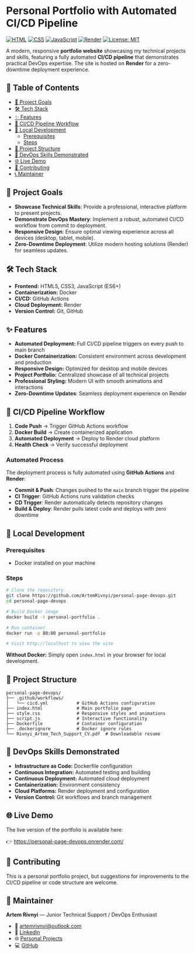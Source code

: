 # Personal Portfolio with Automated CI/CD Pipeline

[![HTML](https://img.shields.io/badge/HTML5-E34F26?style=for-the-badge&logo=html5&logoColor=white)](https://developer.mozilla.org/en-US/docs/Web/HTML)
[![CSS](https://img.shields.io/badge/CSS3-1572B6?style=for-the-badge&logo=css3&logoColor=white)](https://developer.mozilla.org/en-US/docs/Web/CSS)
[![JavaScript](https://img.shields.io/badge/JavaScript-F7DF1E?style=for-the-badge&logo=javascript&logoColor=black)](https://developer.mozilla.org/en-US/docs/Web/JavaScript)
[![Render](https://img.shields.io/badge/Render-46E3B7?style=for-the-badge&logo=render&logoColor=white)](https://render.com/)
[![License: MIT](https://img.shields.io/badge/License-MIT-yellow.svg)](https://opensource.org/licenses/MIT)

A modern, responsive **portfolio website** showcasing my technical projects and skills, featuring a fully automated **CI/CD pipeline** that demonstrates practical DevOps expertise. The site is hosted on **Render** for a zero-downtime deployment experience.

## 📝 Table of Contents

*   [🎯 Project Goals](#-project-goals)
*   [🛠️ Tech Stack](#️-tech-stack)
*   [✨ Features](#-features)
*   [🔄 CI/CD Pipeline Workflow](#-cicd-pipeline-workflow)
*   [🚀 Local Development](#-local-development)
    *   [Prerequisites](#prerequisites)
    *   [Steps](#steps)
*   [📁 Project Structure](#-project-structure)
*   [🔧 DevOps Skills Demonstrated](#-devops-skills-demonstrated)
*   [🌐 Live Demo](#-live-demo)
*   [🤝 Contributing](#-contributing)
*   [📞 Maintainer](#-maintainer)

## 🎯 Project Goals

*   **Showcase Technical Skills**: Provide a professional, interactive platform to present projects.
*   **Demonstrate DevOps Mastery**: Implement a robust, automated CI/CD workflow from commit to deployment.
*   **Responsive Design**: Ensure optimal viewing experience across all devices (desktop, tablet, mobile).
*   **Zero-Downtime Deployment**: Utilize modern hosting solutions (Render) for seamless updates.
  
## 🛠️ Tech Stack

-   **Frontend:** HTML5, CSS3, JavaScript (ES6+)
-   **Containerization:** Docker
-   **CI/CD:** GitHub Actions
-   **Cloud Deployment:** Render
-   **Version Control:** Git, GitHub

## ✨ Features

-   **Automated Deployment:** Full CI/CD pipeline triggers on every push to main branch
-   **Docker Containerization:** Consistent environment across development and production
-   **Responsive Design:** Optimized for desktop and mobile devices
-   **Project Portfolio:** Centralized showcase of all technical projects
-   **Professional Styling:** Modern UI with smooth animations and interactions
-   **Zero-Downtime Updates**: Seamless deployment experience on Render

## 🔄 CI/CD Pipeline Workflow

1.  **Code Push** → Trigger GitHub Actions workflow
2.  **Docker Build** → Create containerized application
3.  **Automated Deployment** → Deploy to Render cloud platform
4.  **Health Check** → Verify successful deployment

### Automated Process

The deployment process is fully automated using **GitHub Actions** and **Render**:

*   **Commit & Push**: Changes pushed to the `main` branch trigger the pipeline
*   **CI Trigger**: GitHub Actions runs validation checks
*   **CD Trigger**: Render automatically detects repository changes
*   **Build & Deploy**: Render pulls latest code and deploys with zero downtime
  
## 🚀 Local Development

### Prerequisites

-   Docker installed on your machine

### Steps

```bash
# Clone the repository
git clone https://github.com/ArtemRivnyi/personal-page-devops.git
cd personal-page-devops

# Build Docker image
docker build -t personal-portfolio .

# Run container
docker run -p 80:80 personal-portfolio

# Visit http://localhost to view the site
```

**Without Docker:**
Simply open `index.html` in your browser for local development.

## 📁 Project Structure

```text
personal-page-devops/
├── .github/workflows/
│   └── cicd.yml           # GitHub Actions configuration
├── index.html             # Main portfolio page
├── style.css              # Responsive styles and animations
├── script.js              # Interactive functionality
├── Dockerfile             # Container configuration
├── .dockerignore          # Docker ignore rules
└── Rivnyi_Artem_Tech_Support_CV.pdf  # Downloadable resume
```
## 🔧 DevOps Skills Demonstrated

*   **Infrastructure as Code:** Dockerfile configuration
*   **Continuous Integration:** Automated testing and building
*   **Continuous Deployment:** Automated cloud deployment
*   **Containerization:** Environment consistency
*   **Cloud Platforms:** Render deployment and configuration
*   **Version Control:** Git workflows and branch management

## 🌐 Live Demo
The live version of the portfolio is available here:

👉 https://personal-page-devops.onrender.com/

## 🤝 Contributing
This is a personal portfolio project, but suggestions for improvements to the CI/CD pipeline or code structure are welcome.

## 🧰 Maintainer

**Artem Rivnyi** — Junior Technical Support / DevOps Enthusiast

* 📧 [artemrivnyi@outlook.com](mailto:artemrivnyi@outlook.com)  
* 🔗 [LinkedIn](https://www.linkedin.com/in/artem-rivnyi/)  
* 🌐 [Personal Projects](https://personal-page-devops.onrender.com/)  
* 💻 [GitHub](https://github.com/ArtemRivnyi)
